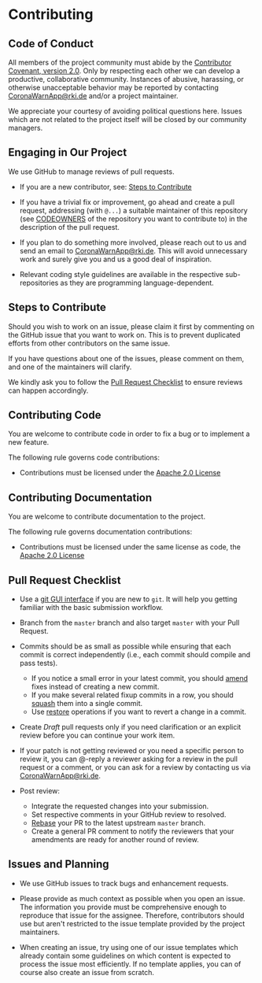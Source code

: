# Contributing

## Code of Conduct

All members of the project community must abide by the [Contributor Covenant, version 2.0](CODE_OF_CONDUCT.md).
Only by respecting each other we can develop a productive, collaborative community.
Instances of abusive, harassing, or otherwise unacceptable behavior may be reported by contacting [CoronaWarnApp@rki.de](mailto:CoronaWarnApp@rki.de) and/or a project maintainer.

We appreciate your courtesy of avoiding political questions here. Issues which are not related to the project itself will be closed by our community managers.

## Engaging in Our Project

We use GitHub to manage reviews of pull requests.

* If you are a new contributor, see: [Steps to Contribute](#steps-to-contribute)

* If you have a trivial fix or improvement, go ahead and create a pull request, addressing (with `@...`) a suitable maintainer of this repository (see [CODEOWNERS](CODEOWNERS) of the repository you want to contribute to) in the description of the pull request.

* If you plan to do something more involved, please reach out to us and send an email to [CoronaWarnApp@rki.de](mailto:CoronaWarnApp@rki.de). This will avoid unnecessary work and surely give you and us a good deal of inspiration.

* Relevant coding style guidelines are available in the respective sub-repositories as they are programming language-dependent.

## Steps to Contribute

Should you wish to work on an issue, please claim it first by commenting on the GitHub issue that you want to work on. This is to prevent duplicated efforts from other contributors on the same issue.

If you have questions about one of the issues, please comment on them, and one of the maintainers will clarify.

We kindly ask you to follow the [Pull Request Checklist](#pull-request-checklist) to ensure reviews can happen accordingly.

## Contributing Code

You are welcome to contribute code in order to fix a bug or to implement a new feature.

The following rule governs code contributions:

* Contributions must be licensed under the [Apache 2.0 License](LICENSE)

## Contributing Documentation

You are welcome to contribute documentation to the project.

The following rule governs documentation contributions:

* Contributions must be licensed under the same license as code, the [Apache 2.0 License](LICENSE)

## Pull Request Checklist

* Use a [git GUI interface](https://git-scm.com/downloads/guis/) if you are new to `git`. It will help you getting familiar with the basic submission workflow.

* Branch from the `master` branch and also target `master` with your Pull Request.

* Commits should be as small as possible while ensuring that each commit is correct independently (i.e., each commit should compile and pass tests).
  * If you notice a small error in your latest commit, you should [amend](https://git-scm.com/book/en/v2/Git-Tools-Rewriting-History) fixes instead of creating a new commit.
  * If you make several related fixup commits in a row, you should [squash](https://git-scm.com/book/en/v2/Git-Tools-Rewriting-History) them into a single commit.
  * Use [restore](https://git-scm.com/book/en/v2/Git-Basics-Undoing-Things) operations if you want to revert a change in a commit.

* Create _Draft_ pull requests only if you need clarification or an explicit review before you can continue your work item.

* If your patch is not getting reviewed or you need a specific person to review it, you can @-reply a reviewer asking for a review in the pull request or a comment, or you can ask for a review by contacting us via [CoronaWarnApp@rki.de](mailto:CoronaWarnApp@rki.de).

* Post review:
  * Integrate the requested changes into your submission.
  * Set respective comments in your GitHub review to resolved.
  * [Rebase](https://git-scm.com/book/en/v2/Git-Branching-Rebasing) your PR to the latest upstream `master` branch.
  * Create a general PR comment to notify the reviewers that your amendments are ready for another round of review.

## Issues and Planning

* We use GitHub issues to track bugs and enhancement requests.

* Please provide as much context as possible when you open an issue. The information you provide must be comprehensive enough to reproduce that issue for the assignee. Therefore, contributors should use but aren't restricted to the issue template provided by the project maintainers.

* When creating an issue, try using one of our issue templates which already contain some guidelines on which content is expected to process the issue most efficiently. If no template applies, you can of course also create an issue from scratch.
